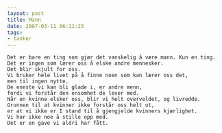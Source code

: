 ```yaml
---
layout: post
title: Mann
date: 2007-03-11 06:11:23
tags: 
- tanker
---
```

	Det er bare en ting som gjør det vanskelig å være mann. Kun en ting.
	Det er ingen som lærer oss å elske andre mennesker.
	Det blir skjult for oss.
	Vi bruker hele livet på å finne noen som kan lærer oss det,
	men til ingen nytte.
	De eneste vi kan bli glade i, er andre menn,
	fordi vi forstår den ensomhet de lever med.
	Når en kvinne elsker oss, blir vi helt overveldet, og livredde.
	Grunnen til at kvinner ikke forstår oss helt ut,
	er at vi ikke er I stand til å gjengjelde kvinners kjærlighet.
	Vi har ikke noe å stille opp med.
	Det er en gave vi aldri har fått.
